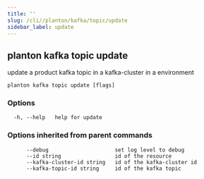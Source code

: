 ```yaml
---
title: ''
slug: /cli//planton/kafka/topic/update
sidebar_label: update
---
```

## planton kafka topic update

update a product kafka topic in a kafka-cluster in a environment

```
planton kafka topic update [flags]
```

### Options

```
  -h, --help   help for update
```

### Options inherited from parent commands

```
      --debug                     set log level to debug
      --id string                 id of the resource
      --kafka-cluster-id string   id of the kafka-cluster id
      --kafka-topic-id string     id of the kafka topic
```


